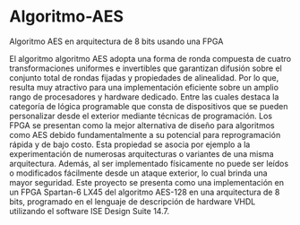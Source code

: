 # Algoritmo-AES
Algoritmo AES en arquitectura de 8 bits usando una FPGA

El algoritmo algoritmo AES adopta una forma de ronda compuesta de cuatro transformaciones uniformes e invertibles que garantizan difusión sobre el conjunto total de rondas fijadas y propiedades de alinealidad. Por lo que, resulta muy atractivo para una implementación eficiente sobre un amplio rango de procesadores y hardware dedicado. Entre las cuales destaca la categoría de lógica programable que consta de dispositivos que se pueden personalizar desde el exterior mediante técnicas de programación. 
Los FPGA se presentan como la mejor alternativa de diseño para algoritmos como AES debido fundamentalmente a su potencial para reprogramación rápida y de bajo costo. Esta propiedad se asocia por ejemplo a la experimentación de numerosas arquitecturas o variantes de una misma arquitectura. Además, al ser implementado físicamente no puede ser leídos o modificados fácilmente desde un ataque exterior, lo cual brinda una mayor seguridad.
Este proyecto se presenta como una implementación en un FPGA Spartan-6 LX45 del algoritmo AES-128 en una arquitectura de 8 bits, programado en el lenguaje de descripción de hardware VHDL utilizando el software ISE Design Suite 14.7.
